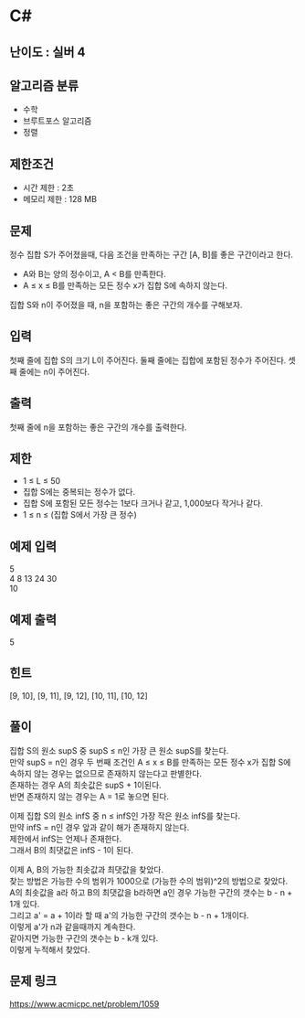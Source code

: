 # C#

## 난이도 : 실버 4

## 알고리즘 분류
  - 수학
  - 브루트포스 알고리즘
  - 정렬

## 제한조건
  - 시간 제한 : 2초
  - 메모리 제한 : 128 MB

## 문제
정수 집합 S가 주어졌을때, 다음 조건을 만족하는 구간 [A, B]를 좋은 구간이라고 한다.<br/>

  - A와 B는 양의 정수이고, A < B를 만족한다.
  - A ≤ x ≤ B를 만족하는 모든 정수 x가 집합 S에 속하지 않는다.

집합 S와 n이 주어졌을 때, n을 포함하는 좋은 구간의 개수를 구해보자.<br/>


## 입력
첫째 줄에 집합 S의 크기 L이 주어진다. 둘째 줄에는 집합에 포함된 정수가 주어진다. 셋째 줄에는 n이 주어진다.<br/>


## 출력
첫째 줄에 n을 포함하는 좋은 구간의 개수를 출력한다.<br/>


## 제한
  - 1 ≤ L ≤ 50
  - 집합 S에는 중복되는 정수가 없다.
  - 집합 S에 포함된 모든 정수는 1보다 크거나 같고, 1,000보다 작거나 같다.
  - 1 ≤ n ≤ (집합 S에서 가장 큰 정수)


## 예제 입력
5<br/>
4 8 13 24 30<br/>
10<br/>


## 예제 출력
5<br/>


## 힌트
[9, 10], [9, 11], [9, 12], [10, 11], [10, 12]<br/>


## 풀이
집합 S의 원소 supS 중 supS ≤ n인 가장 큰 원소 supS를 찾는다.<br/>
만약 supS = n인 경우 두 번째 조건인 A ≤ x ≤ B를 만족하는 모든 정수 x가 집합 S에 속하지 않는 경우는 없으므로 존재하지 않는다고 판별한다.<br/>
존재하는 경우 A의 최솟값은 supS + 1이된다.<br/>
반면 존재하지 않는 경우는 A = 1로 놓으면 된다.<br/>


이제 집합 S의 원소 infS 중 n ≤ infS인 가장 작은 원소 infS를 찾는다.<br/>
만약 infS = n인 경우 앞과 같이 해가 존재하지 않는다.<br/>
제한에서 infS는 언제나 존재한다.<br/>
그래서 B의 최댓값은 infS - 1이 된다.<br/>


이제 A, B의 가능한 최솟값과 최댓값을 찾았다.<br/>
찾는 방법은 가능한 수의 범위가 1000으로 (가능한 수의 범위)^2의 방법으로 찾았다.<br/>
A의 최솟값을 a라 하고 B의 최댓값을 b라하면 a인 경우 가능한 구간의 갯수는 b - n + 1개 있다.<br/>
그리고 a' = a + 1이라 할 때 a'의 가능한 구간의 갯수는 b - n  + 1개이다.<br/>
이렇게 a'가 n과 같을때까지 계속한다.<br/>
같아지면 가능한 구간의 갯수는 b - k개 있다.<br/>
이렇게 누적해서 찾았다.<br/>


## 문제 링크
https://www.acmicpc.net/problem/1059